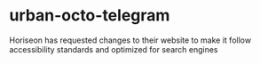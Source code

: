 # urban-octo-telegram
Horiseon has requested changes to their website to make it follow accessibility standards and optimized for search engines